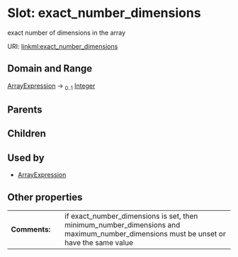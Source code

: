 
# Slot: exact_number_dimensions

exact number of dimensions in the array

URI: [linkml:exact_number_dimensions](https://w3id.org/linkml/exact_number_dimensions)


## Domain and Range

[ArrayExpression](ArrayExpression.md) &#8594;  <sub>0..1</sub> [Integer](types/Integer.md)

## Parents


## Children


## Used by

 * [ArrayExpression](ArrayExpression.md)

## Other properties

|  |  |  |
| --- | --- | --- |
| **Comments:** | | if exact_number_dimensions is set, then minimum_number_dimensions and maximum_number_dimensions must be unset or have the same value |
